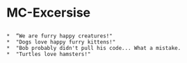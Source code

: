 # MC-Excersise

##

    *  “We are furry happy creatures!"
    *  "Dogs love happy furry kittens!"
    *  "Bob probably didn't pull his code... What a mistake.
    *  "Turtles love hamsters!"


